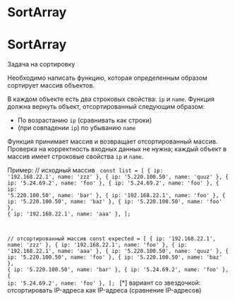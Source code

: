 # SortArray
# SortArray

Задача на сортировку

Необходимо написать функцию, которая определенным образом сортирует массив объектов.

В каждом объекте есть два строковых свойства: `ip` и `name`. Функция должна вернуть объект, отсортированный следующим образом:

-	По возрастанию `ip` (сравнивать как строки)
-	(при совпадении `ip`) по убыванию `name`

Функция принимает массив и возвращает отсортированный массив.
Проверка на корректность входных данных не нужна; каждый объект в массив имеет строковые свойства `ip` и `name`.


Пример:
// исходный массив
<code>
const list = [
  { ip: '192.168.22.1', name: 'zzz' },
  { ip: '5.220.100.50', name: 'quuz' },
  { ip: '5.24.69.2', name: 'foo' },
  { ip: '5.24.69.2', name: 'foo' },
  { ip: '5.220.100.50', name: 'bar' },
  { ip: '192.168.22.1', name: 'foo' },
  { ip: '5.220.100.50', name: 'baz' },
  { ip: '5.220.100.50', name: 'foo' },
  { ip: '192.168.22.1', name: 'aaa' },
];

// отсортированный массив
const expected = [
  { ip: '192.168.22.1', name: 'zzz' },
  { ip: '192.168.22.1', name: 'foo' },
  { ip: '192.168.22.1', name: 'aaa' },
  { ip: '5.220.100.50', name: 'quuz' },
  { ip: '5.220.100.50', name: 'foo' },
  { ip: '5.220.100.50', name: 'baz' },
  { ip: '5.220.100.50', name: 'bar' },
  { ip: '5.24.69.2', name: 'foo' },
  { ip: '5.24.69.2', name: 'foo' },
];
</code>
[*] вариант со звездочкой: отсортировать IP-адреса как IP-адреса (сравнение IP-адресов)

